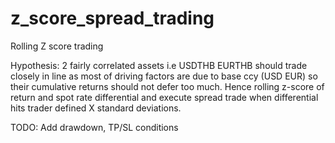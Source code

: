 # z_score_spread_trading
Rolling Z score trading

Hypothesis: 2 fairly correlated assets i.e USDTHB EURTHB should trade closely in line as most of driving factors are due to base ccy (USD EUR) so their cumulative returns should not defer too much. Hence rolling z-score of return and spot rate differential and execute spread trade when differential hits trader defined X standard deviations.

TODO:
Add drawdown, TP/SL conditions

